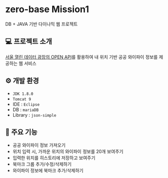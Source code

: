 # zero-base Mission1
DB + JAVA 기반 다이나믹 웹 프로젝트 

## 💻 프로젝트 소개
[서울 열린 데이터 광장의 OPEN API](http://data.seoul.go.kr/dataList/OA-20883/S/1/datasetView.do)를 활용하여 내 위치 기반 공공 와이파이 정보를 제공하는 웹 서비스

## ⚙ 개발 환경
- `JDK 1.8.0`
- `Tomcat 9`
- IDE : `Eclipse`
- DB : `mariaDB`
- Library : `json-simple`

## 🔎 주요 기능
- 공공 와이파이 정보 가져오기
- 위치 입력 시, 가까운 위치의 와이파이 정보를 20개 보여주기
- 입력한 위치를 히스토리에 저장하고 보여주기
- 북마크 그룹 추가/수정/삭제하기
- 와이파이 정보에 북마크 추가/삭제하기
